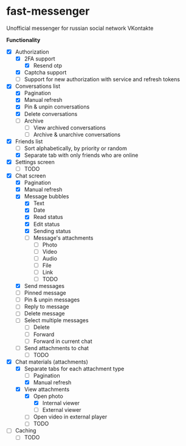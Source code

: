# fast-messenger

Unofficial messenger for russian social network VKontakte

**Functionality**
- [x] Authorization
    - [x] 2FA support
        - [x] Resend otp
    - [x] Captcha support
    - [ ] Support for new authorization with service and refresh tokens
- [x] Conversations list
    - [x] Pagination
    - [x] Manual refresh
    - [x] Pin & unpin conversations
    - [x] Delete conversations
    - [ ] Archive
        - [ ] View archived conversations
        - [ ] Archive & unarchive conversations
- [x] Friends list
    - [ ] Sort alphabetically, by priority or random
    - [x] Separate tab with only friends who are online
- [x] Settings screen
    - [ ] TODO
- [x] Chat screen
    - [x] Pagination
    - [x] Manual refresh
    - [x] Message bubbles
        - [x] Text
        - [x] Date
        - [x] Read status
        - [x] Edit status
        - [x] Sending status
        - [ ] Message's attachments
            - [ ] Photo
            - [ ] Video
            - [ ] Audio
            - [ ] File
            - [ ] Link
            - [ ] TODO
    - [x] Send messages
    - [ ] Pinned message
    - [ ] Pin & unpin messages
    - [ ] Reply to message
    - [ ] Delete message
    - [ ] Select multiple messages
        - [ ] Delete
        - [ ] Forward
        - [ ] Forward in current chat
    - [ ] Send attachments to chat
        - [ ] TODO
- [x] Chat materials (attachments)
    - [x] Separate tabs for each attachment type
        - [ ] Pagination
        - [x] Manual refresh
    - [x] View attachments
        - [x] Open photo
            - [x] Internal viewer
            - [ ] External viewer
        - [ ] Open video in external player
        - [ ] TODO
- [ ] Caching
    - [ ] TODO

